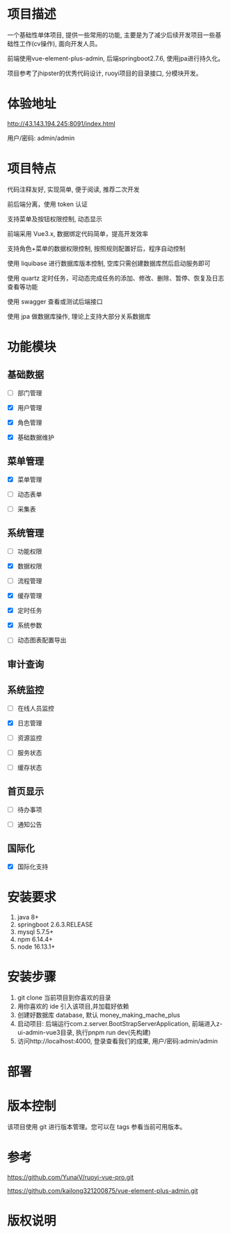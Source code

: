 # 项目描述

一个基础性单体项目, 提供一些常用的功能, 主要是为了减少后续开发项目一些基础性工作(cv操作), 面向开发人员。

前端使用vue-element-plus-admin, 后端springboot2.7.6, 使用jpa进行持久化。

项目参考了jhipster的优秀代码设计, ruoyi项目的目录接口, 分模块开发。

# 体验地址

http://43.143.194.245:8091/index.html

用户/密码: admin/admin

# 项目特点

代码注释友好, 实现简单, 便于阅读, 推荐二次开发

前后端分离，使用 token 认证

支持菜单及按钮权限控制, 动态显示

前端采用 Vue3.x, 数据绑定代码简单，提高开发效率

支持角色+菜单的数据权限控制, 按照规则配置好后，程序自动控制

使用 liquibase 进行数据库版本控制, 空库只需创建数据库然后启动服务即可

使用 quartz 定时任务，可动态完成任务的添加、修改、删除、暂停、恢复及日志查看等功能

使用 swagger 查看或测试后端接口

使用 jpa 做数据库操作, 理论上支持大部分关系数据库

# 功能模块

## 基础数据

- [ ] 部门管理

- [x] 用户管理

- [x] 角色管理

- [x] 基础数据维护

## 菜单管理

- [x] 菜单管理

- [ ] 动态表单

- [ ] 采集表

## 系统管理

- [ ] 功能权限

- [x] 数据权限

- [ ] 流程管理

- [x] 缓存管理

- [x] 定时任务

- [x] 系统参数

- [ ] 动态图表配置导出

## 审计查询

## 系统监控

- [ ] 在线人员监控

- [x] 日志管理

- [ ] 资源监控

- [ ] 服务状态

- [ ] 缓存状态

## 首页显示

- [ ] 待办事项

- [ ] 通知公告

## 国际化

- [x] 国际化支持

# 安装要求

1. java 8+
2. springboot 2.6.3.RELEASE
3. mysql 5.7.5+
5. npm 6.14.4+
6. node 16.13.1+

# 安装步骤

1. git clone 当前项目到你喜欢的目录
2. 用你喜欢的 ide 引入该项目,并加载好依赖
3. 创建好数据库 database, 默认 money_making_mache_plus
5. 启动项目: 后端运行com.z.server.BootStrapServerApplication, 前端进入z-ui-admin-vue3目录, 执行pnpm run dev(先构建)
6. 访问http://localhost:4000, 登录查看我们的成果, 用户/密码:admin/admin

# 部署

# 版本控制

该项目使用 git 进行版本管理。您可以在 tags 参看当前可用版本。

# 参考

https://github.com/YunaiV/ruoyi-vue-pro.git

https://github.com/kailong321200875/vue-element-plus-admin.git

# 版权说明
